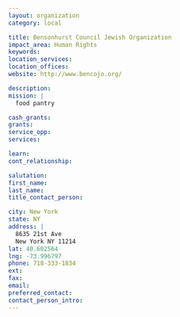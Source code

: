 ```yaml
---
layout: organization
category: local

title: Bensonhurst Council Jewish Organization
impact_area: Human Rights
keywords: 
location_services: 
location_offices: 
website: http://www.bencojo.org/

description: 
mission: |
  food pantry

cash_grants: 
grants: 
service_opp: 
services: 

learn: 
cont_relationship: 

salutation: 
first_name: 
last_name: 
title_contact_person: 

city: New York
state: NY
address: |
  8635 21st Ave  
  New York NY 11214
lat: 40.602564
lng: -73.996797
phone: 718-333-1834
ext: 
fax: 
email: 
preferred_contact: 
contact_person_intro: 
---
```


